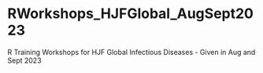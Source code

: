 # RWorkshops_HJFGlobal_AugSept2023
R Training Workshops for HJF Global Infectious Diseases - Given in Aug and Sept 2023
